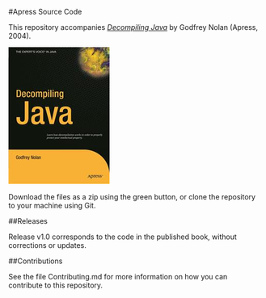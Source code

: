 #Apress Source Code

This repository accompanies [*Decompiling Java*](http://www.apress.com/9781590592656) by Godfrey Nolan (Apress, 2004).

![Cover image](9781590592656.jpg)

Download the files as a zip using the green button, or clone the repository to your machine using Git.

##Releases

Release v1.0 corresponds to the code in the published book, without corrections or updates.

##Contributions

See the file Contributing.md for more information on how you can contribute to this repository.
